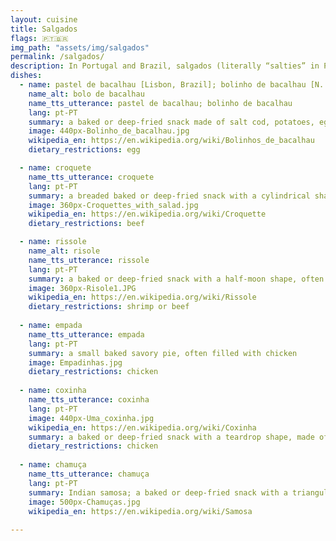 ```yaml
---
layout: cuisine
title: Salgados
flags: 🇵🇹🇧🇷
img_path: "assets/img/salgados"
permalink: /salgados/
description: In Portugal and Brazil, salgados (literally “salties” in Portuguese) are baked or deep-fried savory snacks found in bars and cafés everywhere.
dishes:
  - name: pastel de bacalhau [Lisbon, Brazil]; bolinho de bacalhau [N. Portugal]
    name_alt: bolo de bacalhau
    name_tts_utterance: pastel de bacalhau; bolinho de bacalhau
    lang: pt-PT
    summary: a baked or deep-fried snack made of salt cod, potatoes, eggs, parsley, and onion
    image: 440px-Bolinho_de_bacalhau.jpg
    wikipedia_en: https://en.wikipedia.org/wiki/Bolinhos_de_bacalhau
    dietary_restrictions: egg

  - name: croquete
    name_tts_utterance: croquete
    lang: pt-PT
    summary: a breaded baked or deep-fried snack with a cylindrical shape, often made of minced beef
    image: 360px-Croquettes_with_salad.jpg
    wikipedia_en: https://en.wikipedia.org/wiki/Croquette
    dietary_restrictions: beef

  - name: rissole
    name_alt: risole
    name_tts_utterance: rissole
    lang: pt-PT
    summary: a baked or deep-fried snack with a half-moon shape, often filled with shrimp in Béchamel sauce
    image: 360px-Risole1.JPG
    wikipedia_en: https://en.wikipedia.org/wiki/Rissole
    dietary_restrictions: shrimp or beef
     
  - name: empada
    name_tts_utterance: empada
    lang: pt-PT
    summary: a small baked savory pie, often filled with chicken
    image: Empadinhas.jpg
    dietary_restrictions: chicken
     
  - name: coxinha
    name_tts_utterance: coxinha
    lang: pt-PT
    image: 440px-Uma_coxinha.jpg
    wikipedia_en: https://en.wikipedia.org/wiki/Coxinha
    summary: a baked or deep-fried snack with a teardrop shape, made of shredded chicken meat
    dietary_restrictions: chicken
      
  - name: chamuça
    name_tts_utterance: chamuça
    lang: pt-PT
    summary: Indian samosa; a baked or deep-fried snack with a triangular shape, often with chicken or vegetable filling
    image: 500px-Chamuças.jpg
    wikipedia_en: https://en.wikipedia.org/wiki/Samosa
    
---
```

